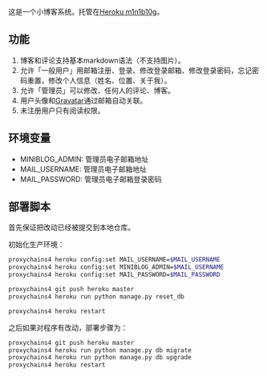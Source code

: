 这是一个小博客系统。托管在[Heroku m1n1b10g](http://m1n1b10g.herokuapp.com/)。

## 功能

1. 博客和评论支持基本markdown语法（不支持图片）。
2. 允许「一般用户」用邮箱注册、登录、修改登录邮箱、修改登录密码，忘记密码重置，修改个人信息（姓名、位置、关于我）。
3. 允许「管理员」可以修改、任何人的评论、博客。
4. 用户头像和[Gravatar](https://en.gravatar.com/)通过邮箱自动关联。
5. 未注册用户只有阅读权限。

## 环境变量

* MINIBLOG_ADMIN: 管理员电子邮箱地址
* MAIL_USERNAME: 管理员电子邮箱地址
* MAIL_PASSWORD: 管理员电子邮箱登录密码

## 部署脚本

首先保证把改动已经被提交到本地仓库。

初始化生产环境：

```bash
proxychains4 heroku config:set MAIL_USERNAME=$MAIL_USERNAME
proxychains4 heroku config:set MINIBLOG_ADMIN=$MAIL_USERNAME
proxychains4 heroku config:set MAIL_PASSWORD=$MAIL_PASSWORD

proxychains4 git push heroku master
proxychains4 heroku run python manage.py reset_db

proxychains4 heroku restart
```

之后如果对程序有改动，部署步骤为：

```bash
proxychains4 git push heroku master
proxychains4 heroku run python manage.py db migrate
proxychains4 heroku run python manage.py db upgrade
proxychains4 heroku restart
```
